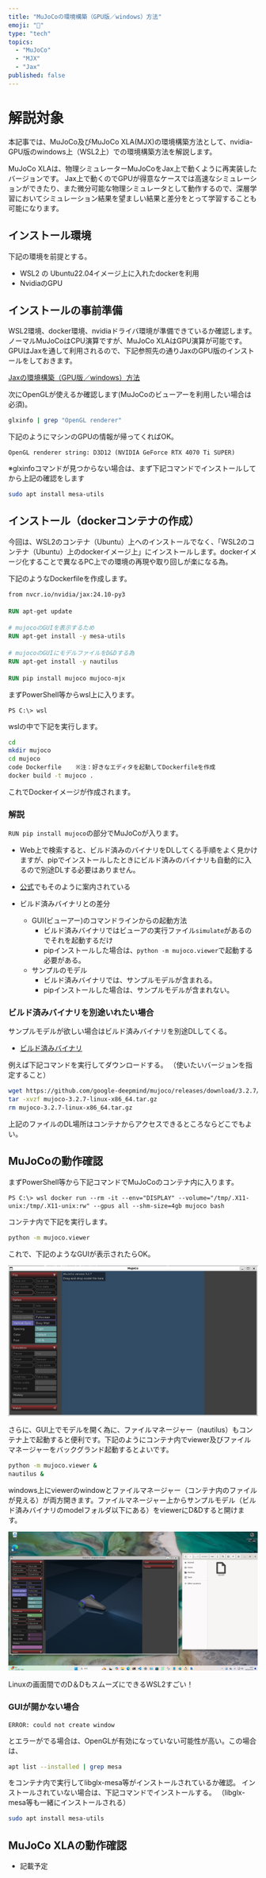 ```yaml
---
title: "MuJoCoの環境構築（GPU版／windows）方法"
emoji: "📘"
type: "tech"
topics:
  - "MuJoCo"
  - "MJX"
  - "Jax"
published: false
---
```


# 解説対象

本記事では、MuJoCo及びMuJoCo XLA(MJX)の環境構築方法として、nvidia-GPU版のwindows上（WSL2上）での環境構築方法を解説します。

MuJoCo XLAは、物理シミュレーターMuJoCoをJax上で動くように再実装したバージョンです。
Jax上で動くのでGPUが得意なケースでは高速なシミュレーションができたり、また微分可能な物理シミュレータとして動作するので、深層学習においてシミュレーション結果を望ましい結果と差分をとって学習することも可能になります。

## インストール環境
下記の環境を前提とする。

- WSL2 の Ubuntu22.04イメージ上に入れたdockerを利用
- NvidiaのGPU

## インストールの事前準備

WSL2環境、docker環境、nvidiaドライバ環境が準備できているか確認します。
ノーマルMuJoCoはCPU演算ですが、MuJoCo XLAはGPU演算が可能です。
GPUはJaxを通して利用されるので、下記参照先の通りJaxのGPU版のインストールをしておきます。

[Jaxの環境構築（GPU版／windows）方法](install_jax_gpu.md)

次にOpenGLが使えるか確認します(MuJoCoのビューアーを利用したい場合は必須)。

```sh
glxinfo | grep "OpenGL renderer"
```

下記のようにマシンのGPUの情報が帰ってくればOK。
```
OpenGL renderer string: D3D12 (NVIDIA GeForce RTX 4070 Ti SUPER)
```

※glxinfoコマンドが見つからない場合は、まず下記コマンドでインストールしてから上記の確認をします
```sh
sudo apt install mesa-utils
```

## インストール（dockerコンテナの作成）

今回は、WSL2のコンテナ（Ubuntu）上へのインストールでなく、「WSL2のコンテナ（Ubuntu）上のdockerイメージ上」にインストールします。dockerイメージ化することで異なるPC上での環境の再現や取り回しが楽になる為。

下記のようなDockerfileを作成します。

```dockerfile
from nvcr.io/nvidia/jax:24.10-py3

RUN apt-get update

# mujocoのGUIを表示するため
RUN apt-get install -y mesa-utils 

# mujocoのGUIにモデルファイルをD&Dする為
RUN apt-get install -y nautilus

RUN pip install mujoco mujoco-mjx
```

まずPowerShell等からwsl上に入ります。
```pwsh
PS C:\> wsl 
```

wslの中で下記を実行します。
```bash
cd
mkdir mujoco
cd mujoco
code Dockerfile    ※注：好きなエディタを起動してDockerfileを作成
docker build -t mujoco .
```
これでDockerイメージが作成されます。

### 解説
`RUN pip install mujoco`の部分でMuJoCoが入ります。

- Web上で検索すると、ビルド済みのバイナリをDLしてくる手順をよく見かけますが、pipでインストールしたときにビルド済みのバイナリも自動的に入るので別途DLする必要はありません。
- [公式](https://mujoco.readthedocs.io/en/latest/python.html)でもそのように案内されている


- ビルド済みバイナリとの差分
  - GUI(ビューアー)のコマンドラインからの起動方法
    - ビルド済みバイナリではビューアの実行ファイル`simulate`があるのでそれを起動するだけ
    - pipインストールした場合は、`python -m mujoco.viewer`で起動する必要がある。
  - サンプルのモデル
    - ビルド済みバイナリでは、サンプルモデルが含まれる。
    - pipインストールした場合は、サンプルモデルが含まれない。

### ビルド済みバイナリを別途いれたい場合

サンプルモデルが欲しい場合はビルド済みバイナリを別途DLしてくる。

- [ビルド済みバイナリ](https://github.com/google-deepmind/mujoco/releases)

例えば下記コマンドを実行してダウンロードする。
（使いたいバージョンを指定すること）

```bash
wget https://github.com/google-deepmind/mujoco/releases/download/3.2.7/mujoco-3.2.7-linux-x86_64.tar.gz
tar -xvzf mujoco-3.2.7-linux-x86_64.tar.gz
rm mujoco-3.2.7-linux-x86_64.tar.gz
```

上記のファイルのDL場所はコンテナからアクセスできるところならどこでもよい。

## MuJoCoの動作確認

まずPowerShell等から下記コマンドでMuJoCoのコンテナ内に入ります。
```pwsh
PS C:\> wsl docker run --rm -it --env="DISPLAY" --volume="/tmp/.X11-unix:/tmp/.X11-unix:rw" --gpus all --shm-size=4gb mujoco bash
```

コンテナ内で下記を実行します。
```bash
python -m mujoco.viewer
```

これで、下記のようなGUIが表示されたらOK。

![Viewer](https://github.com/uedake/zenn/blob/main/articles/mujoco_img/viewer.jpg?raw=true)

さらに、GUI上でモデルを開く為に、ファイルマネージャー（nautilus）もコンテナ上で起動すると便利です。下記のようにコンテナ内でviewer及びファイルマネージャーをバックグランド起動するとよいです。
```bash
python -m mujoco.viewer &
nautilus &
```

windows上にviewerのwindowとファイルマネージャー（コンテナ内のファイルが見える）が両方開きます。ファイルマネージャー上からサンプルモデル（ビルド済みバイナリのmodelフォルダ以下にある）をviewerにD&Dすると開けます。

![FileManager](https://github.com/uedake/zenn/blob/main/articles/mujoco_img/viewer_with_filemanager.jpg?raw=true)

Linuxの画面間でのD＆DもスムーズにできるWSL2すごい！

### GUIが開かない場合
```
ERROR: could not create window
```
とエラーがでる場合は、OpenGLが有効になっていない可能性が高い。この場合は、

```sh
apt list --installed | grep mesa
```
をコンテナ内で実行してlibglx-mesa等がインストールされているか確認。
インストールされていない場合は、下記コマンドでインストールする。
（libglx-mesa等も一緒にインストールされる）
```sh
sudo apt install mesa-utils
```

## MuJoCo XLAの動作確認

- 記載予定